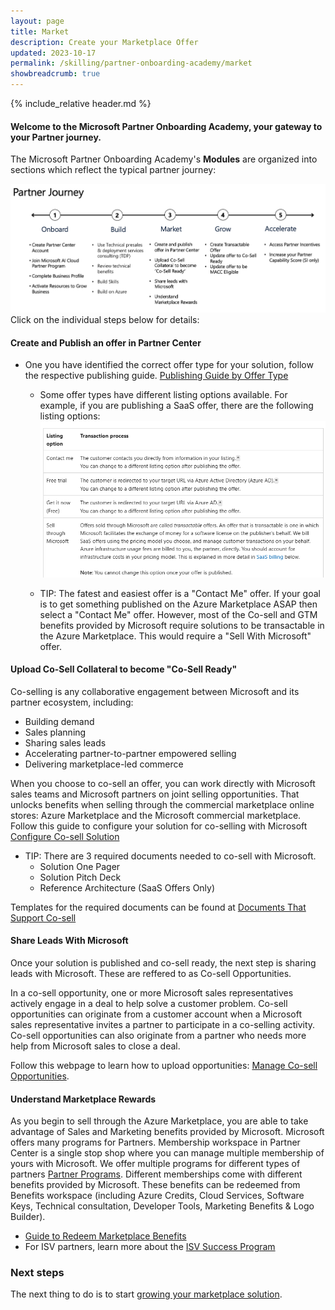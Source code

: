 ```yaml
---
layout: page
title: Market
description: Create your Marketplace Offer
updated: 2023-10-17
permalink: /skilling/partner-onboarding-academy/market
showbreadcrumb: true
---
```

{% include_relative header.md %}

#### Welcome to the Microsoft Partner Onboarding Academy, your gateway to your Partner journey. 

The Microsoft Partner Onboarding Academy's **Modules** are organized into sections which reflect the typical partner journey:

![](../../../assets/partner-onboarding/partner-journey.png)
Click on the individual steps below for details:


#### Create and Publish an offer in Partner Center
  - One you have identified the correct offer type for your solution, follow the respective publishing guide. [Publishing Guide by Offer Type](https://learn.microsoft.com/en-us/partner-center/marketplace/publisher-guide-by-offer-type)
     - Some offer types have different listing options available. For example, if you are publishing a SaaS offer, there are the following listing options:  
    ![](../../../assets/partner-onboarding/SaaSListingOptions.png)
  
     - TIP: The fatest and easiest offer is a "Contact Me" offer. If your goal is to get something published on the Azure Marketplace ASAP then select a "Contact Me" offer. However, most of the Co-sell and GTM benefits provided by Microsoft require solutions to be transactable in the Azure Marketplace. This would require a "Sell With Microsoft" offer. 

#### Upload Co-Sell Collateral to become "Co-Sell Ready"
Co-selling is any collaborative engagement between Microsoft and its partner ecosystem, including: 
- Building demand 
- Sales planning
- Sharing sales leads
- Accelerating partner-to-partner empowered selling
- Delivering marketplace-led commerce
    
When you choose to co-sell an offer, you can work directly with Microsoft sales teams and Microsoft partners on joint selling opportunities. That unlocks benefits when selling through the commercial marketplace online stores: Azure Marketplace and the Microsoft commercial marketplace.
Follow this guide to configure your solution for co-selling with Microsoft [Configure Co-sell Solution](https://learn.microsoft.com/en-us/partner-center/co-sell-configure)
- TIP: There are 3 required documents needed to co-sell with Microsoft.  
    - Solution One Pager  
    - Solution Pitch Deck   
    - Reference Architecture (SaaS Offers Only)
    
Templates for the required documents can be found at [Documents That Support Co-sell](https://learn.microsoft.com/en-us/partner-center/co-sell-configure#documents-that-support-co-sell)

#### Share Leads With Microsoft
Once your solution is published and co-sell ready, the next step is sharing leads with Microsoft. These are reffered to as Co-sell Opportunities. 

In a co-sell opportunity, one or more Microsoft sales representatives actively engage in a deal to help solve a customer problem. Co-sell opportunities can originate from a customer account when a Microsoft sales representative invites a partner to participate in a co-selling activity. Co-sell opportunities can also originate from a partner who needs more help from Microsoft sales to close a deal.

Follow this webpage to learn how to upload opportunities: [Manage Co-sell Opportunities](https://learn.microsoft.com/en-us/partner-center/manage-co-sell-opportunities). 

#### Understand Marketplace Rewards
As you begin to sell through the Azure Marketplace, you are able to take advantage of Sales and Marketing benefits provided by Microsoft. Microsoft offers many programs for Partners. Membership workspace in Partner Center is a single stop shop where you can manage multiple membership of yours with Microsoft. We offer multiple programs for different types of partners [Partner Programs](https://learn.microsoft.com/en-us/partner-center/mpn-overview#explore-different-tracks). Different memberships come with different benefits provided by Microsoft. These benefits can be redeemed from Benefits workspace (including Azure Credits, Cloud Services, Software Keys, Technical consultation, Developer Tools, Marketing Benefits & Logo Builder).  
  - [Guide to Redeem Marketplace Benefits](https://learn.microsoft.com/en-us/partner-center/mpn-learn-about-go-to-market-benefits)  
  - For ISV partners, learn more about the [ISV Success Program](https://onedrive.live.com/view.aspx?resid=6C423AE231DA44BB!2126&ithint=file%2cpptx&wdo=2&authkey=!AN7rkGIrJ72JoMs) 

### Next steps

The next thing to do is to start [growing your marketplace solution](/PartnerResources/skilling/partner-onboarding-academy/grow).
